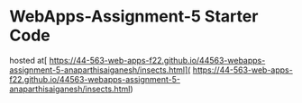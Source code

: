 # WebApps-Assignment-5 Starter Code
hosted at[ https://44-563-web-apps-f22.github.io/44563-webapps-assignment-5-anaparthisaiganesh/insects.html]( https://44-563-web-apps-f22.github.io/44563-webapps-assignment-5-anaparthisaiganesh/insects.html)
